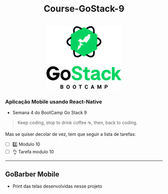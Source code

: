 

<h1 align=center>
   Course-GoStack-9
</h1>
<h1 align="center">
    <img alt="GoStack" src="Gostack.png" width="240px" />
</h1>

### Aplicação Mobile usando React-Native 

- Semana 4 do BootCamp Go Stack 9

 > Keep coding, stop to drink coffee :coffee:, then, back to coding.  

Mas se quiser decolar de vez, tem que seguir a lista de tarefas:

- [ ] :two: Modulo 10
- [ ] :ok_hand: Tarefa modulo 10

------

## GoBarber Mobile

- Print das telas desenvolvidas nesse projeto
